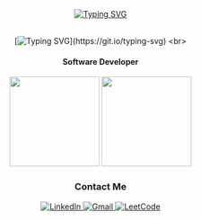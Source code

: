 
<div id="header" align="center">
<a href="https://git.io/typing-svg"><img src="https://readme-typing-svg.demolab.com?font=Fira+Code&size=10&pause=1000&color=F7F7F7&background=131313D7&center=true&vCenter=true&random=true&width=1000&height=20&lines=.+.+." alt="Typing SVG" /></a>
<br>
<br>
 
 [![Typing SVG](https://readme-typing-svg.herokuapp.com?color=%2336BCF7&center=true&vCenter=true&size=26&width=600&lines=Hi+there+👋,+I'm+Nessibeli;)](https://git.io/typing-svg)
 <br>
 
 #### Software Developer

</div>



<div align="center">
  <img style="height: 160px;" src="https://github-readme-stats.vercel.app/api/top-langs/?username=mystpen&layout=donut&theme=nord"/>
 <img style="height: 160px;" src="https://leetcard.jacoblin.cool/nessibeli?theme=nord"/>
</div>


<div id="badges" align="center">
  
  ### Contact Me
 
   <a href="https://www.linkedin.com/in/nessibeli-yeltay-b36614bb/" target="_new">
      <img src="https://img.shields.io/badge/Linkedin-Yeltay-blue?logo=Linkedin" alt="LinkedIn"/>
  </a>
  <a href="mailto: nessibeli.yeltay@alumni.nu.edu.kz" target="_new">
    <img src="https://img.shields.io/badge/Gmail-Yeltay-red?logo=Gmail" alt="Gmail"/>
  </a>
  
  <a href="https://leetcode.com/u/nessibeli/" target="_new">
    <img src="https://img.shields.io/badge/leetcode-Yeltay-yellow?logo=LeetCode" alt="LeetCode"/>
  </a>
<!--   <img src="https://komarev.com/ghpvc/?username=Yeltay&color=green" alt="Profile views"/> -->
  
</div>



